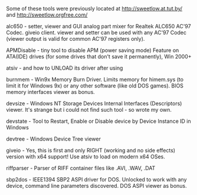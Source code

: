 Some of these tools were previously located at http://sweetlow.at.tut.by/ and http://sweetlow.orgfree.com/

alc650 - setter, viewer and GUI analog part mixer for Realtek ALC650 AC'97 Codec. giveio client. viewer and setter can be used with any AC'97 Codec (viewer output is valid for common AC'97 registers only).

APMDisable - tiny tool to disable APM (power saving mode) Feature on ATA(IDE) drives (for some drives that don't save it permanently), Win 2000+

atsiv - and how to UNLOAD its driver after using

burnmem - Win9x Memory Burn Driver. Limits memory for himem.sys (to limit it for Windows 9x) or any other software (like old DOS games). BIOS memory interfaces viewer as bonus.

devsize - Windows NT Storage Devices Internal Interfaces (Descriptors) viewer. It's strange but i could not find such tool - so wrote my own.

devstate - Tool to Restart, Enable or Disable device by Device Instance ID in Windows

devtree - Windows Device Tree viewer

giveio - Yes, this is first and only RIGHT (working and no side effects) version with x64 support! Use atsiv to load on modern x64 OSes.

riffparser - Parser of RIFF container files like .AVI, .WAV, .DAT

sbp2dos - IEEE1394 SBP2 ASPI driver for DOS. Unlocked to work with any device, command line parameters discovered. DOS ASPI viewer as bonus.
